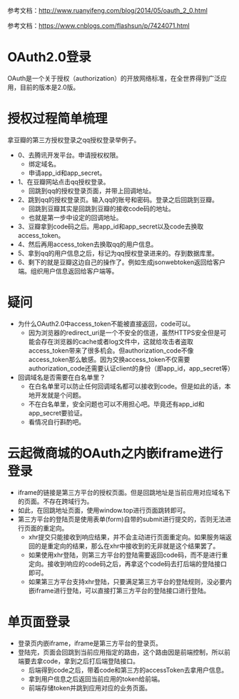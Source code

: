 参考文档：http://www.ruanyifeng.com/blog/2014/05/oauth_2_0.html

参考文档：https://www.cnblogs.com/flashsun/p/7424071.html

# OAuth2.0登录
OAuth是一个关于授权（authorization）的开放网络标准，在全世界得到广泛应用，目前的版本是2.0版。

# 授权过程简单梳理
拿豆瓣的第三方授权登录之qq授权登录举例子。
* 0、去腾讯开发平台。申请授权权限。
    - 绑定域名。
    - 申请app_id和app_secret。
* 1、在豆瓣网站点击qq授权登录。
    - 回跳到qq的授权登录页面，并带上回调地址。
* 2、跳到qq的授权登录页。输入qq的账号和密码。登录之后回跳到豆瓣。
    - 回跳到豆瓣其实是回跳到豆瓣的接收code码的地址。
    - 也就是第一步中设定的回调地址。
* 3、豆瓣拿到code码之后。用app_id和app_secret以及code去换取access_token。
* 4、然后再用access_token去换取qq的用户信息。
* 5、拿到qq的用户信息之后，标记为qq授权登录进来的。存到数据库里。
* 6、剩下的就是豆瓣这边自己的操作了。例如生成jsonwebtoken返回给客户端。组织用户信息返回给客户端等。

# 疑问
* 为什么OAuth2.0中access_token不能被直接返回，code可以。
    - 因为浏览器的redirect_uri是一个不安全的信道，虽然HTTPS安全但是可能会存在浏览器的cache或者log文件中，这就给攻击者盗取access_token带来了很多机会。但authorization_code不像access_token那么敏感。因为交换access_token不仅需要authorization_code还需要认证client的身份（即app_id，app_secret等）
* 回调域名是否需要在白名单里？
    - 在白名单里可以防止任何回调域名都可以接收到code。但是如此的话，本地开发就是个问题。
    - 不在白名单里，安全问题也可以不用担心吧。毕竟还有app_id和app_secret要验证。
    - 看情况自行斟酌吧。
    
# 云起微商城的OAuth之内嵌iframe进行登录
* iframe的链接是第三方平台的授权页面。但是回跳地址是当前应用对应域名下的页面。不存在跨域行为。
* 如此，在回跳地址页面，使用window.top进行页面跳转即可。
* 第三方平台的登陆页是使用表单(form)自带的submit进行提交的，否则无法进行页面的重定向。
    - xhr提交只能接收到响应结果，并不会主动进行页面重定向。如果服务端返回的是重定向的结果，那么在xhr中接收到的无非就是这个结果罢了。
    - 如果使用xhr登陆，则第三方平台的登陆需要返回code码，而不是进行重定向。接收到响应的code码之后，再拿这个code码去打后端的登陆接口即可。
    - 如果第三方平台支持xhr登陆，只要满足第三方平台的登陆规则，没必要内嵌iframe进行登陆，可以直接打第三方平台的登陆接口进行登陆。

# 单页面登录
* 登录页内嵌iframe，iframe是第三方平台的登录页。
* 登陆完，页面会回跳到当前应用指定的路由，这个路由因是前端控制，所以前端要去拿code，拿到之后打后端登陆接口。
    - 后端得到code之后，带着code和第三方的accessToken去拿用户信息。
    - 拿到用户信息之后返回当前应用的token给前端。
    - 前端存储token并跳到应用对应的业务页面。
